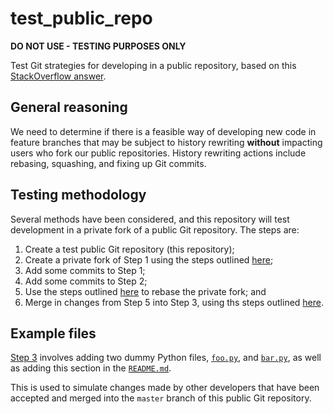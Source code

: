 # test_public_repo

**DO NOT USE - TESTING PURPOSES ONLY**

Test Git strategies for developing in a public repository, based on this 
[StackOverflow answer](https://stackoverflow.com/a/30352360).

## General reasoning

We need to determine if there is a feasible way of developing new code in feature branches that may be subject to 
history rewriting **without** impacting users who fork our public repositories. History rewriting actions include 
rebasing, squashing, and fixing up Git commits.

## Testing methodology

Several methods have been considered, and this repository will test development in a private fork of a public Git 
repository. The steps are:

1. Create a test public Git repository (this repository);
2. Create a private fork of Step 1 using the steps outlined [here](https://stackoverflow.com/a/30352360);
3. Add some commits to Step 1;
4. Add some commits to Step 2;
5. Use the steps outlined [here](https://stackoverflow.com/a/30352360) to rebase the private fork; and
6. Merge in changes from Step 5 into Step 3, using ths steps outlined [here](https://stackoverflow.com/a/30352360).

## Example files

[Step 3](#testing-methodology) involves adding two dummy Python files, [`foo.py`](foo.py), and [`bar.py`](bar.py), as 
well as adding this section in the [`README.md`](#example-files).

This is used to simulate changes made by other developers that have been accepted and merged into the `master` branch 
of this public Git repository.
